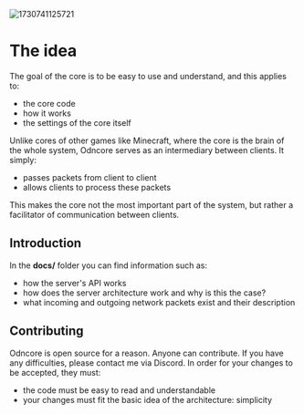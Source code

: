 ![1730741125721](https://github.com/user-attachments/assets/be5e55ca-c7f4-41f7-9e13-717e094add34)
# The idea
The goal of the core is to be easy to use and understand, and this applies to:
- the core code
- how it works
- the settings of the core itself

Unlike cores of other games like Minecraft, where the core is the brain of the whole system, Odncore serves as an intermediary between clients. It simply:
- passes packets from client to client
- allows clients to process these packets

This makes the core not the most important part of the system, but rather a facilitator of communication between clients.

## Introduction
In the **docs/** folder you can find information such as:
- how the server's API works
- how does the server architecture work and why is this the case?
- what incoming and outgoing network packets exist and their description

## Contributing
Odncore is open source for a reason. Anyone can contribute. If you have any difficulties, please contact me via Discord. In order for your changes to be accepted, they must:
- the code must be easy to read and understandable
- your changes must fit the basic idea of the architecture: simplicity
